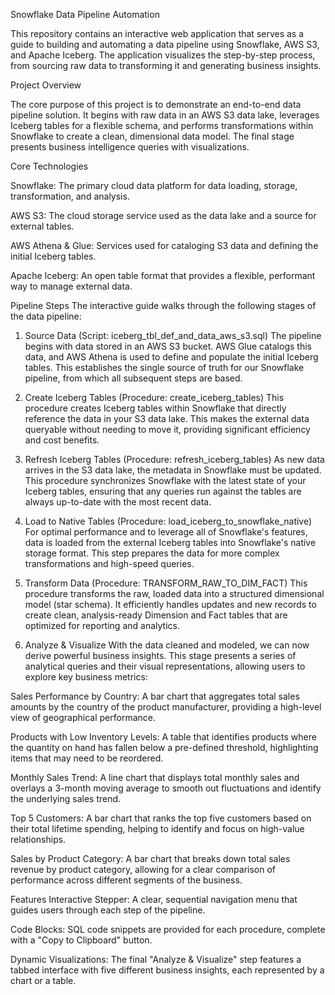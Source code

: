 Snowflake Data Pipeline Automation

This repository contains an interactive web application that serves as a guide to building and automating a data pipeline using Snowflake, AWS S3, and Apache Iceberg. The application visualizes the step-by-step process, from sourcing raw data to transforming it and generating business insights.

Project Overview

The core purpose of this project is to demonstrate an end-to-end data pipeline solution. It begins with raw data in an AWS S3 data lake, leverages Iceberg tables for a flexible schema, and performs transformations within Snowflake to create a clean, dimensional data model. The final stage presents business intelligence queries with visualizations.

Core Technologies

Snowflake: The primary cloud data platform for data loading, storage, transformation, and analysis.

AWS S3: The cloud storage service used as the data lake and a source for external tables.

AWS Athena & Glue: Services used for cataloging S3 data and defining the initial Iceberg tables.

Apache Iceberg: An open table format that provides a flexible, performant way to manage external data.

Pipeline Steps
The interactive guide walks through the following stages of the data pipeline:

1. Source Data (Script: iceberg_tbl_def_and_data_aws_s3.sql)
The pipeline begins with data stored in an AWS S3 bucket. AWS Glue catalogs this data, and AWS Athena is used to define and populate the initial Iceberg tables. This establishes the single source of truth for our Snowflake pipeline, from which all subsequent steps are based.

2. Create Iceberg Tables (Procedure: create_iceberg_tables)
This procedure creates Iceberg tables within Snowflake that directly reference the data in your S3 data lake. This makes the external data queryable without needing to move it, providing significant efficiency and cost benefits.

3. Refresh Iceberg Tables (Procedure: refresh_iceberg_tables)
As new data arrives in the S3 data lake, the metadata in Snowflake must be updated. This procedure synchronizes Snowflake with the latest state of your Iceberg tables, ensuring that any queries run against the tables are always up-to-date with the most recent data.

4. Load to Native Tables (Procedure: load_iceberg_to_snowflake_native)
For optimal performance and to leverage all of Snowflake's features, data is loaded from the external Iceberg tables into Snowflake's native storage format. This step prepares the data for more complex transformations and high-speed queries.

5. Transform Data (Procedure: TRANSFORM_RAW_TO_DIM_FACT)
This procedure transforms the raw, loaded data into a structured dimensional model (star schema). It efficiently handles updates and new records to create clean, analysis-ready Dimension and Fact tables that are optimized for reporting and analytics.

6. Analyze & Visualize
With the data cleaned and modeled, we can now derive powerful business insights. This stage presents a series of analytical queries and their visual representations, allowing users to explore key business metrics:

Sales Performance by Country: A bar chart that aggregates total sales amounts by the country of the product manufacturer, providing a high-level view of geographical performance.

Products with Low Inventory Levels: A table that identifies products where the quantity on hand has fallen below a pre-defined threshold, highlighting items that may need to be reordered.

Monthly Sales Trend: A line chart that displays total monthly sales and overlays a 3-month moving average to smooth out fluctuations and identify the underlying sales trend.

Top 5 Customers: A bar chart that ranks the top five customers based on their total lifetime spending, helping to identify and focus on high-value relationships.

Sales by Product Category: A bar chart that breaks down total sales revenue by product category, allowing for a clear comparison of performance across different segments of the business.

Features
Interactive Stepper: A clear, sequential navigation menu that guides users through each step of the pipeline.

Code Blocks: SQL code snippets are provided for each procedure, complete with a "Copy to Clipboard" button.

Dynamic Visualizations: The final "Analyze & Visualize" step features a tabbed interface with five different business insights, each represented by a chart or a table.

